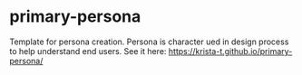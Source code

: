 # primary-persona
Template for persona creation. Persona is character ued in design process to help understand end users. 
See it here: https://krista-t.github.io/primary-persona/


